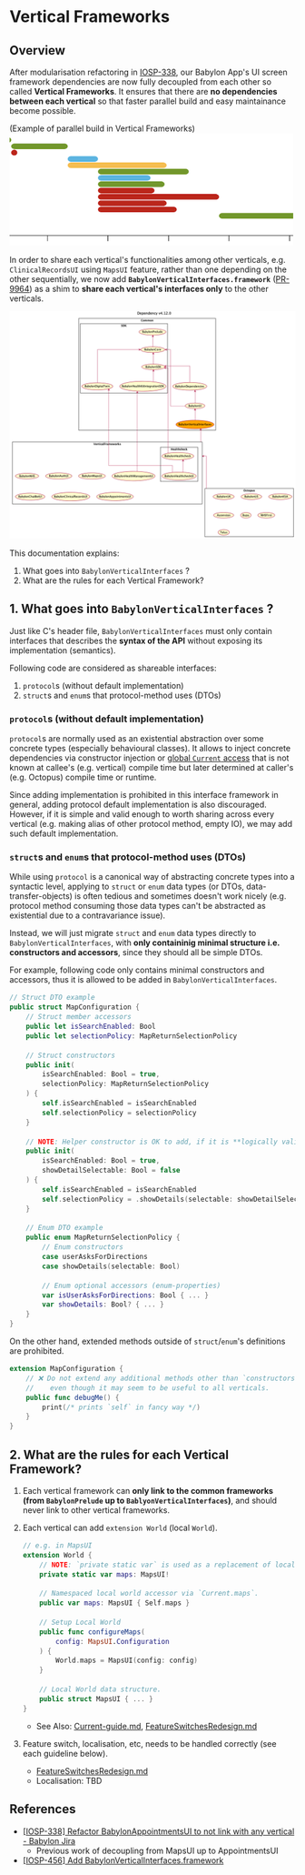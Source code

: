 Vertical Frameworks
===================

## Overview

After modularisation refactoring in [IOSP-338](https://babylonpartners.atlassian.net/browse/IOSP-338), our Babylon App's UI screen framework dependencies are now fully decoupled from each other so called **Vertical Frameworks**.
It ensures that there are **no dependencies between each vertical** so that faster parallel build and easy maintainance become possible.

(Example of parallel build in Vertical Frameworks)
<img src="Assets/parallel-build.png" width="500">

In order to share each vertical's functionalities among other verticals, e.g. `ClinicalRecordsUI` using `MapsUI` feature, rather than one depending on the other sequentially, we now add **`BabylonVerticalInterfaces.framework`** ([PR-9964](https://github.com/babylonhealth/babylon-ios/pull/9964)) as a shim to **share each vertical's interfaces only** to the other verticals.

<img src="Assets/dependency-v4.12.0.png">

This documentation explains:

1. What goes into `BabylonVerticalInterfaces` ?
2. What are the rules for each Vertical Framework?

## 1. What goes into `BabylonVerticalInterfaces` ?

Just like C's header file, `BabylonVerticalInterfaces` must only contain interfaces that describes the **syntax of the API** without exposing its implementation (semantics).

Following code are considered as shareable interfaces:

1. `protocol`s (without default implementation)
2. `struct`s and `enum`s that protocol-method uses (DTOs)

### `protocol`s (without default implementation)

`protocol`s are normally used as an existential abstraction over some concrete types (especially behavioural classes).
It allows to inject concrete dependencies via constructor injection or [global `Current` access](Current-guide.md) that is not known at callee's (e.g. vertical) compile time but later determined at caller's (e.g. Octopus) compile time or runtime.

Since adding implementation is prohibited in this interface framework in general, adding protocol default implementation is also discouraged.
However, if it is simple and valid enough to worth sharing across every vertical (e.g. making alias of other protocol method, empty IO), we may add such default implementation.

### `struct`s and `enum`s that protocol-method uses (DTOs)

While using `protocol` is a canonical way of abstracting concrete types into a syntactic level, applying to `struct` or `enum` data types (or DTOs, data-transfer-objects) is often tedious and sometimes doesn't work nicely (e.g. protocol method consuming those data types can't be abstracted as existential due to a contravariance issue).

Instead, we will just migrate `struct` and `enum` data types directly to `BabylonVerticalInterfaces`, with **only containinig minimal structure i.e. constructors and accessors**, since they should all be simple DTOs.

For example, following code only contains minimal constructors and accessors, thus it is allowed to be added in `BabylonVerticalInterfaces`.

```swift
// Struct DTO example
public struct MapConfiguration {
    // Struct member accessors
    public let isSearchEnabled: Bool
    public let selectionPolicy: MapReturnSelectionPolicy

    // Struct constructors
    public init(
        isSearchEnabled: Bool = true,
        selectionPolicy: MapReturnSelectionPolicy
    ) {
        self.isSearchEnabled = isSearchEnabled
        self.selectionPolicy = selectionPolicy
    }

    // NOTE: Helper constructor is OK to add, if it is **logically valid**.
    public init(
        isSearchEnabled: Bool = true,
        showDetailSelectable: Bool = false
    ) {
        self.isSearchEnabled = isSearchEnabled
        self.selectionPolicy = .showDetails(selectable: showDetailSelectable)
    }

    // Enum DTO example
    public enum MapReturnSelectionPolicy {
        // Enum constructors
        case userAsksForDirections
        case showDetails(selectable: Bool)

        // Enum optional accessors (enum-properties)
        var isUserAsksForDirections: Bool { ... }
        var showDetails: Bool? { ... }
    }
}
```

On the other hand, extended methods outside of `struct`/`enum`'s definitions are prohibited.

```swift
extension MapConfiguration {
    // ❌ Do not extend any additional methods other than `constructors` and `accessors`,
    //    even though it may seem to be useful to all verticals.
    public func debugMe() {
        print(/* prints `self` in fancy way */)
    }
}
```

## 2. What are the rules for each Vertical Framework?

1. Each vertical framework can **only link to the common frameworks (from `BabylonPrelude` up to `BablyonVerticalInterfaces`)**, and should never link to other vertical frameworks.
2. Each vertical can add `extension World` (local `World`).

    ```swift
    // e.g. in MapsUI
    extension World {
        // NOTE: `private static var` is used as a replacement of local `var Current = ...`
        private static var maps: MapsUI!

        // Namespaced local world accessor via `Current.maps`.
        public var maps: MapsUI { Self.maps }

        // Setup Local World
        public func configureMaps(
            config: MapsUI.Configuration
        ) {
            World.maps = MapsUI(config: config)
        }

        // Local World data structure.
        public struct MapsUI { ... }
    }
    ```

    - See Also: [Current-guide.md](Current-guide.md), [FeatureSwitchesRedesign.md](https://github.com/babylonhealth/ios-playbook/blob/master/Cookbook/Proposals/FeatureSwitchesRedesign.md)
3. Feature switch, localisation, etc, needs to be handled correctly (see each guideline below).
    - [FeatureSwitchesRedesign.md](https://github.com/babylonhealth/ios-playbook/blob/master/Cookbook/Proposals/FeatureSwitchesRedesign.md)
    - Localisation: TBD


## References

- [[IOSP-338] Refactor BabylonAppointmentsUI to not link with any vertical - Babylon Jira](https://babylonpartners.atlassian.net/browse/IOSP-338)
    - Previous work of decoupling from MapsUI up to AppointmentsUI
- [[IOSP-456] Add BabylonVerticalInterfaces.framework](https://github.com/babylonhealth/babylon-ios/pull/9964)
